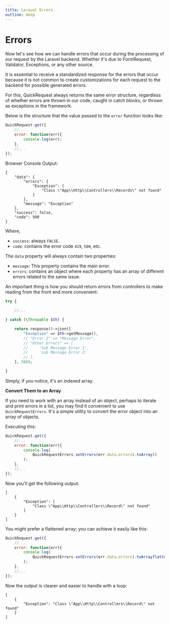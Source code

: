 ```yaml
---
title: Laravel Errors
outline: deep
---
```


# Errors

Now let's see how we can handle errors that occur during the processing of our request by the Laravel backend. Whether it's due to FormRequest, Validator, Exceptions, or any other source.

It is essential to receive a standardized response for the errors that occur because it is not common to create customizations for each request to the backend for possible generated errors.

For this, QuickRequest always returns the same error structure, regardless of whether errors are thrown in our code, caught in catch blocks, or thrown as exceptions in the framework.

Below is the structure that the value passed to the `error` function looks like:

```javascript
QuickRequest.get({ 
    //...
    error: function(err){
        console.log(err);
    },
    //...
});
```

Browser Console Output:

```shell
{
    "data": {
        "errors": {
            "Exception": [
                "Class \"App\\Http\\Controllers\\Records\" not found"
            ]
        },
        "message": "Exception"
    },
    "success": false,
    "code": 500
}
```

Where,
- `success`: always `FALSE`.
- `code`: contains the error code `419`, `500`, etc.

The `data` property will always contain two properties:
- `message`: This property contains the main error.
- `errors`: contains an object where each property has an array of different errors related to the same issue.

An important thing is how you should return errors from controllers to make reading from the front end more convenient:

```php
try {
    
    //...

} catch (\Throwable $th) {

    return response()->json([
        "Exception" => $th->getMessage(),
        // "Error 2" => "Message Error",
        // "Other Errors" => [
        //     'Sub Message Error 1',
        //     'sub Message Error 2'
        // ],
    ], 500);

}
```

Simply, if you notice, it's an indexed array.

**Convert Them to an Array**

If you need to work with an array instead of an object, perhaps to iterate and print errors in a list, you may find it convenient to use `QuickRequestErrors`. It's a simple utility to convert the error object into an array of objects.

Executing this:

```javascript
QuickRequest.get({ 
    //...
    error: function(err){
        console.log(
            QuickRequestErrors.setErrors(err.data.errors).toArray()
        );
    },
    //...
});
```

Now you'll get the following output:

```shell
[
    {
        "Exception": [
            "Class \"App\\Http\\Controllers\\Record\" not found"
        ]
    }
]
```

You might prefer a flattened array; you can achieve it easily like this:

```javascript
QuickRequest.get({ 
    //...
    error: function(err){
        console.log(
            QuickRequestErrors.setErrors(err.data.errors).toArrayflatten()
        );
    },
    //...
});
```

Now the output is clearer and easier to handle with a loop:

```shell
[
    {
        "Exception": "Class \"App\\Http\\Controllers\\Record\" not found"
    }
]
```
